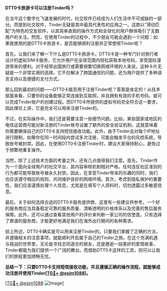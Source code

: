 **DTT0卡旅游卡可以注册Tinder吗？**

在当今这个数字化飞速发展的时代，社交软件已经成为人们生活中不可或缺的一部分。而提到社交软件，Tinder无疑是其中最具代表性的应用之一。这款以“滑动匹配”为特色的交友软件，以其简单直观的操作方式和全球化的用户群体吸引了无数用户的关注。然而，在使用Tinder的过程中，不少朋友可能会遇到一个问题：如果我使用的是DTT0卡旅游卡，是否能够顺利注册并正常使用Tinder呢？

首先，让我们来了解一下什么是DTT0卡旅游卡。DTT0卡是一种专门针对旅行者设计的虚拟SIM卡服务，它允许用户在全球范围内轻松获取本地号码，享受国际漫游带来的便利。对于经常出国旅行或需要频繁切换网络环境的人来说，这种卡片无疑是一个非常实用的选择。它不仅解决了跨国通信的问题，还为用户提供了多种语言支持以及便捷的支付方式。

那么回到最初的问题——DTT0卡能否用于注册Tinder呢？答案是肯定的！从技术层面来看，只要你的设备能够正常连接到互联网，并且拥有有效的手机号码，就可以完成Tinder账户的创建过程。而DTT0卡所提供的虚拟号码完全符合这一要求，因此理论上讲，它是完全可以用来注册Tinder的。

不过，在实际操作中，我们还是需要注意一些细节问题。比如，某些国家或地区的电信运营商可能对新注册的Tinder账号设置了额外的安全验证机制，这就意味着你需要确保自己的DTT0卡支持短信接收功能。此外，由于Tinder会对每个IP地址进行限制，如果你在同一时间段内尝试多次注册，可能会触发平台的风控系统，导致账号被封禁。因此，在使用DTT0卡注册Tinder时，建议大家保持耐心，避免过于频繁地重复操作。

当然，除了上述技术方面的考量之外，还有几点值得我们注意。首先，Tinder作为一个面向全球用户的社交平台，其内容审核机制相对严格，任何违反社区准则的行为都可能导致账号被永久封禁。因此，在享受Tinder带来的乐趣的同时，我们也应该遵守相应的规则，共同维护良好的网络环境。其次，考虑到隐私保护的重要性，我们应该谨慎处理个人信息，尤其是在填写个人资料时，切勿透露过多敏感信息。

最后，关于如何选择合适的DTT0卡服务提供商，这里有一些建议供参考。一个好的服务商应当具备稳定可靠的服务质量、清晰透明的价格体系以及完善的售后服务保障。此外，还可以通过查看其他用户的评价来判断一家公司的信誉度。只有选择了靠谱的服务商，才能更好地满足我们在海外出行期间的各种需求。

综上所述，DTT0卡确实是可以用来注册Tinder的。只要我们掌握了正确的方法，并遵循相关的注意事项，就能顺利开启属于自己的Tinder之旅。在这个充满机遇与挑战的世界里，无论是寻找志同道合的朋友，还是邂逅一段美好的爱情故事，Tinder都能为我们提供一个广阔的舞台。而借助DTT0卡这样的工具，则可以让我们的旅程更加顺畅无忧。

**总结一下：只要DTT0卡支持短信接收功能，并且遵循正确的操作流程，就能够成功注册并使用Tinder[[TG💪+ @esim1088](https://t.me/s/esim1088)]。**

[[TG💪+ @esim1088](https://t.me/s/esim1088) ![Image](https://i.postimg.cc/4NQfJmqS/Snipaste-2025-05-13-00-14-12.png)]